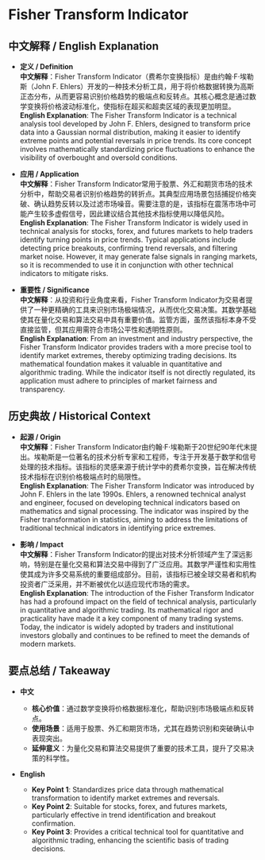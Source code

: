 # Fisher Transform Indicator

## 中文解释 / English Explanation

* **定义 / Definition**  
  **中文解释**：Fisher Transform Indicator（费希尔变换指标）是由约翰·F·埃勒斯（John F. Ehlers）开发的一种技术分析工具，用于将价格数据转换为高斯正态分布，从而更容易识别价格趋势的极端点和反转点。其核心概念是通过数学变换将价格波动标准化，使指标在超买和超卖区域的表现更加明显。  
  **English Explanation**: The Fisher Transform Indicator is a technical analysis tool developed by John F. Ehlers, designed to transform price data into a Gaussian normal distribution, making it easier to identify extreme points and potential reversals in price trends. Its core concept involves mathematically standardizing price fluctuations to enhance the visibility of overbought and oversold conditions.

* **应用 / Application**  
  **中文解释**：Fisher Transform Indicator常用于股票、外汇和期货市场的技术分析中，帮助交易者识别价格趋势的转折点。其典型应用场景包括捕捉价格突破、确认趋势反转以及过滤市场噪音。需要注意的是，该指标在震荡市场中可能产生较多虚假信号，因此建议结合其他技术指标使用以降低风险。  
  **English Explanation**: The Fisher Transform Indicator is widely used in technical analysis for stocks, forex, and futures markets to help traders identify turning points in price trends. Typical applications include detecting price breakouts, confirming trend reversals, and filtering market noise. However, it may generate false signals in ranging markets, so it is recommended to use it in conjunction with other technical indicators to mitigate risks.

* **重要性 / Significance**  
  **中文解释**：从投资和行业角度来看，Fisher Transform Indicator为交易者提供了一种更精确的工具来识别市场极端情况，从而优化交易决策。其数学基础使其在量化交易和算法交易中具有重要价值。监管方面，虽然该指标本身不受直接监管，但其应用需符合市场公平性和透明性原则。  
  **English Explanation**: From an investment and industry perspective, the Fisher Transform Indicator provides traders with a more precise tool to identify market extremes, thereby optimizing trading decisions. Its mathematical foundation makes it valuable in quantitative and algorithmic trading. While the indicator itself is not directly regulated, its application must adhere to principles of market fairness and transparency.

## 历史典故 / Historical Context

* **起源 / Origin**  
  **中文解释**：Fisher Transform Indicator由约翰·F·埃勒斯于20世纪90年代末提出。埃勒斯是一位著名的技术分析专家和工程师，专注于开发基于数学和信号处理的技术指标。该指标的灵感来源于统计学中的费希尔变换，旨在解决传统技术指标在识别价格极端点时的局限性。  
  **English Explanation**: The Fisher Transform Indicator was introduced by John F. Ehlers in the late 1990s. Ehlers, a renowned technical analyst and engineer, focused on developing technical indicators based on mathematics and signal processing. The indicator was inspired by the Fisher transformation in statistics, aiming to address the limitations of traditional technical indicators in identifying price extremes.

* **影响 / Impact**  
  **中文解释**：Fisher Transform Indicator的提出对技术分析领域产生了深远影响，特别是在量化交易和算法交易中得到了广泛应用。其数学严谨性和实用性使其成为许多交易系统的重要组成部分。目前，该指标已被全球交易者和机构投资者广泛采用，并不断被优化以适应现代市场的需求。  
  **English Explanation**: The introduction of the Fisher Transform Indicator has had a profound impact on the field of technical analysis, particularly in quantitative and algorithmic trading. Its mathematical rigor and practicality have made it a key component of many trading systems. Today, the indicator is widely adopted by traders and institutional investors globally and continues to be refined to meet the demands of modern markets.

## 要点总结 / Takeaway

* **中文**  
  - **核心价值**：通过数学变换将价格数据标准化，帮助识别市场极端点和反转点。  
  - **使用场景**：适用于股票、外汇和期货市场，尤其在趋势识别和突破确认中表现突出。  
  - **延伸意义**：为量化交易和算法交易提供了重要的技术工具，提升了交易决策的科学性。

* **English**  
  - **Key Point 1**: Standardizes price data through mathematical transformation to identify market extremes and reversals.  
  - **Key Point 2**: Suitable for stocks, forex, and futures markets, particularly effective in trend identification and breakout confirmation.  
  - **Key Point 3**: Provides a critical technical tool for quantitative and algorithmic trading, enhancing the scientific basis of trading decisions.